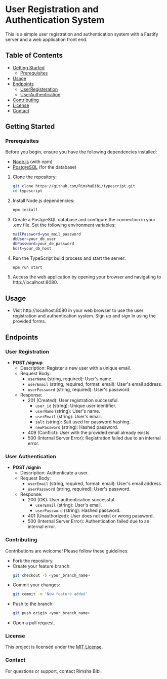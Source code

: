 # User Registration and Authentication System

This is a simple user registration and authentication system with a Fastify server and a web application front end.

## Table of Contents

- [Getting Started](#getting-started)
  - [Prerequisites](#prerequisites)
- [Usage](#usage)
- [Endpoints](#endpoints)
  - [UserRegisteration](#user-registration)
  - [UserAuthentication](#user-authentication)
- [Contributing](#contributing)
- [License](#license)
- [Contact](#contact)

## Getting Started

### Prerequisites

Before you begin, ensure you have the following dependencies installed:

- [Node.js](https://nodejs.org/) (with npm)
- [PostgreSQL](https://www.postgresql.org/) (for the database)

1. Clone the repository:

   ```sh
   git clone https://github.com/RimshaBibi/typescript.git
   cd typescript
2. Install Node.js dependencies:

   ```sh
   npm install
3. Create a PostgreSQL database and configure the connection in your .env file. Set the following environment variables:

   ```sh
   mailPassword=you_mail_password
   dbUser=your_db_user
   dbPassword=your_db_password
   host=your_db_host
4. Run the TypeScript build process and start the server:

   ```sh
   npm run start
5. Access the web application by opening your browser and navigating to http://localhost:8080.
## Usage
- Visit http://localhost:8080 in your web browser to use the user registration and authentication system.
Sign up and sign in using the provided forms.
## Endpoints

### User Registration
- **POST /signup**
  - Description: Register a new user with a unique email.
  - Request Body:
    - `userName` (string, required): User's name.
    - `userEmail` (string, required, format: email): User's email address.
    - `userPassword` (string, required): User's password.
  - Response:
    - 201 (Created): User registration successful.
      - `user_id` (string): Unique user identifier.
      - `userName` (string): User's name.
      - `userEmail` (string): User's email.
      - `salt` (string): Salt used for password hashing.
      - `newPassword` (string): Hashed password.
    - 409 (Conflict): User with the provided email already exists.
    - 500 (Internal Server Error): Registration failed due to an internal error.

### User Authentication
- **POST /signin**
  - Description: Authenticate a user.
  - Request Body:
    - `userEmail` (string, required, format: email): User's email address.
    - `userPassword` (string, required): User's password.
  - Response:
    - 200 (OK): User authentication successful.
      - `userEmail` (string): User's email.
      - `userPassword` (string): Hashed password.
    - 401 (Unauthorized): User does not exist or wrong password.
    - 500 (Internal Server Error): Authentication failed due to an internal error.
### Contributing
Contributions are welcome! Please follow these guidelines:

- Fork the repository.
- Create your feature branch: 
    ```sh
    git checkout -b <your_branch_name>
- Commit your changes: 
   ```sh
  git commit -m 'New feature added'
- Push to the branch: 
   ```sh
   git push origin <your_branch_name>
- Open a pull request.

### License
This project is licensed under the [MIT License](LICENSE).

### Contact
For questions or support, contact Rimsha Bibi.



   